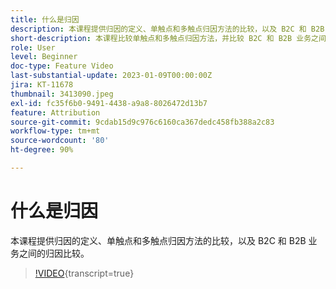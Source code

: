 ```yaml
---
title: 什么是归因
description: 本课程提供归因的定义、单触点和多触点归因方法的比较，以及 B2C 和 B2B 业务之间的归因比较。
short-description: 本课程比较单触点和多触点归因方法，并比较 B2C 和 B2B 业务之间的归因。
role: User
level: Beginner
doc-type: Feature Video
last-substantial-update: 2023-01-09T00:00:00Z
jira: KT-11678
thumbnail: 3413090.jpeg
exl-id: fc35f6b0-9491-4438-a9a8-8026472d13b7
feature: Attribution
source-git-commit: 9cdab15d9c976c6160ca367dedc458fb388a2c83
workflow-type: tm+mt
source-wordcount: '80'
ht-degree: 90%

---
```


# 什么是归因

本课程提供归因的定义、单触点和多触点归因方法的比较，以及 B2C 和 B2B 业务之间的归因比较。

>[!VIDEO](https://video.tv.adobe.com/v/3413090/?learn=on){transcript=true}
